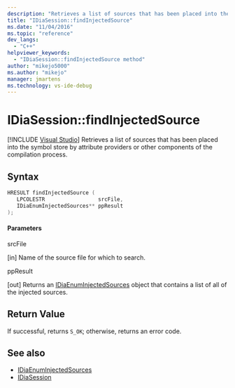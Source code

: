```yaml
---
description: "Retrieves a list of sources that has been placed into the symbol store by attribute providers or other components of the compilation process."
title: "IDiaSession::findInjectedSource"
ms.date: "11/04/2016"
ms.topic: "reference"
dev_langs:
  - "C++"
helpviewer_keywords:
  - "IDiaSession::findInjectedSource method"
author: "mikejo5000"
ms.author: "mikejo"
manager: jmartens
ms.technology: vs-ide-debug
---
```

# IDiaSession::findInjectedSource

 [!INCLUDE [Visual Studio](~/includes/applies-to-version/vs-windows-only.md)]
Retrieves a list of sources that has been placed into the symbol store by attribute providers or other components of the compilation process.

## Syntax

```C++
HRESULT findInjectedSource ( 
   LPCOLESTR                 srcFile,
   IDiaEnumInjectedSources** ppResult
);
```

#### Parameters
 srcFile

[in] Name of the source file for which to search.

 ppResult

[out] Returns an [IDiaEnumInjectedSources](../../debugger/debug-interface-access/idiaenuminjectedsources.md) object that contains a list of all of the injected sources.

## Return Value
 If successful, returns `S_OK`; otherwise, returns an error code.

## See also
- [IDiaEnumInjectedSources](../../debugger/debug-interface-access/idiaenuminjectedsources.md)
- [IDiaSession](../../debugger/debug-interface-access/idiasession.md)
